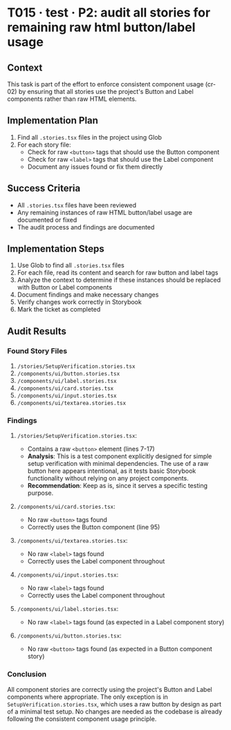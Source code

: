 # T015 · test · P2: audit all stories for remaining raw html button/label usage

## Context

This task is part of the effort to enforce consistent component usage (cr-02) by ensuring that all stories use the project's Button and Label components rather than raw HTML elements.

## Implementation Plan

1. Find all `.stories.tsx` files in the project using Glob
2. For each story file:
   - Check for raw `<button>` tags that should use the Button component
   - Check for raw `<label>` tags that should use the Label component
   - Document any issues found or fix them directly

## Success Criteria

- All `.stories.tsx` files have been reviewed
- Any remaining instances of raw HTML button/label usage are documented or fixed
- The audit process and findings are documented

## Implementation Steps

1. Use Glob to find all `.stories.tsx` files
2. For each file, read its content and search for raw button and label tags
3. Analyze the context to determine if these instances should be replaced with Button or Label components
4. Document findings and make necessary changes
5. Verify changes work correctly in Storybook
6. Mark the ticket as completed

## Audit Results

### Found Story Files

1. `/stories/SetupVerification.stories.tsx`
2. `/components/ui/button.stories.tsx`
3. `/components/ui/label.stories.tsx`
4. `/components/ui/card.stories.tsx`
5. `/components/ui/input.stories.tsx`
6. `/components/ui/textarea.stories.tsx`

### Findings

1. `/stories/SetupVerification.stories.tsx`:

   - Contains a raw `<button>` element (lines 7-17)
   - **Analysis**: This is a test component explicitly designed for simple setup verification with minimal dependencies. The use of a raw button here appears intentional, as it tests basic Storybook functionality without relying on any project components.
   - **Recommendation**: Keep as is, since it serves a specific testing purpose.

2. `/components/ui/card.stories.tsx`:

   - No raw `<button>` tags found
   - Correctly uses the Button component (line 95)

3. `/components/ui/textarea.stories.tsx`:

   - No raw `<label>` tags found
   - Correctly uses the Label component throughout

4. `/components/ui/input.stories.tsx`:

   - No raw `<label>` tags found
   - Correctly uses the Label component throughout

5. `/components/ui/label.stories.tsx`:

   - No raw `<label>` tags found (as expected in a Label component story)

6. `/components/ui/button.stories.tsx`:
   - No raw `<button>` tags found (as expected in a Button component story)

### Conclusion

All component stories are correctly using the project's Button and Label components where appropriate. The only exception is in `SetupVerification.stories.tsx`, which uses a raw button by design as part of a minimal test setup. No changes are needed as the codebase is already following the consistent component usage principle.
